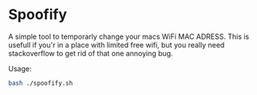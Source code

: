 # Spoofify
A simple tool to temporarly change your macs WiFi MAC ADRESS.
This is usefull if you'r in a place with limited free wifi, but you really need stackoverflow to get rid of that one annoying bug.

Usage:
```bash
bash ./spoofify.sh
```